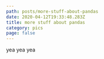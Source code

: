 ```yaml
---
path: posts/more-stuff-about-pandas
date: 2020-04-12T19:33:48.283Z
title: more stuff about pandas
category: pics
page: false
---
```

yea yea yea